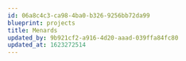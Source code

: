 ```yaml
---
id: 06a8c4c3-ca98-4ba0-b326-9256bb72da99
blueprint: projects
title: Menards
updated_by: 9b921cf2-a916-4d20-aaad-039ffa84fc80
updated_at: 1623272514
---
```

